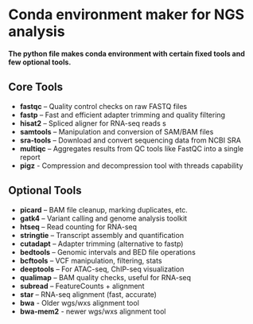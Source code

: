 # Conda environment maker for NGS analysis

**The python file makes conda environment with certain fixed tools and few optional tools.**

## Core Tools
- **fastqc** – Quality control checks on raw FASTQ files  
- **fastp** – Fast and efficient adapter trimming and quality filtering  
- **hisat2** – Spliced aligner for RNA-seq reads  s 
- **samtools** – Manipulation and conversion of SAM/BAM files  
- **sra-tools** – Download and convert sequencing data from NCBI SRA  
- **multiqc** – Aggregates results from QC tools like FastQC into a single report
- **pigz** - Compression and decompression tool with threads capability

## Optional Tools
- **picard** – BAM file cleanup, marking duplicates, etc.  
- **gatk4** – Variant calling and genome analysis toolkit  
- **htseq** – Read counting for RNA-seq  
- **stringtie** – Transcript assembly and quantification  
- **cutadapt** – Adapter trimming (alternative to fastp)  
- **bedtools** – Genomic intervals and BED file operations  
- **bcftools** – VCF manipulation, filtering, stats  
- **deeptools** – For ATAC-seq, ChIP-seq visualization  
- **qualimap** – BAM quality checks, useful for RNA-seq  
- **subread** – FeatureCounts + alignment  
- **star** – RNA-seq alignment (fast, accurate)
- **bwa** - Older wgs/wxs alignment tool
- **bwa-mem2** - newer wgs/wxs alignment tool
